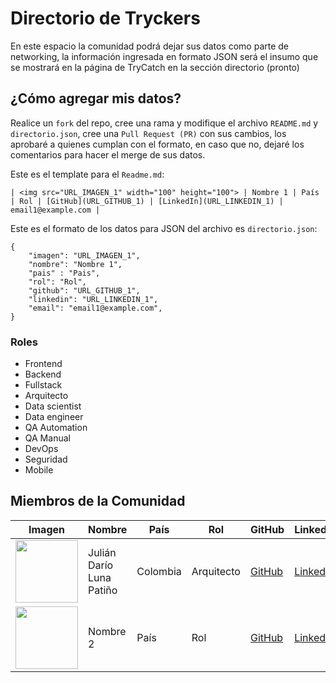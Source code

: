 # Directorio de Tryckers

En este espacio la comunidad podrá dejar sus datos como parte de networking, la información ingresada en formato JSON será el insumo que se mostrará en la página de TryCatch en la sección directorio (pronto)

## ¿Cómo agregar mis datos?

Realice un `fork` del repo, cree una rama y modifique el archivo `README.md` y `directorio.json`, cree una `Pull Request (PR)` con sus cambios, los aprobaré a quienes cumplan con el formato, en caso que no, dejaré los comentarios para hacer el merge de sus datos.

Este es el template para el `Readme.md`:

```
| <img src="URL_IMAGEN_1" width="100" height="100"> | Nombre 1 | País | Rol | [GitHub](URL_GITHUB_1) | [LinkedIn](URL_LINKEDIN_1) | email1@example.com |
```

Este es el formato de los datos para JSON del archivo es `directorio.json`:

```
{
    "imagen": "URL_IMAGEN_1",
    "nombre": "Nombre 1",
    "pais" : "Pais",
    "rol": "Rol",
    "github": "URL_GITHUB_1",
    "linkedin": "URL_LINKEDIN_1",
    "email": "email1@example.com",
}
```

### Roles

- Frontend
- Backend
- Fullstack
- Arquitecto
- Data scientist
- Data engineer
- QA Automation
- QA Manual
- DevOps
- Seguridad
- Mobile

## Miembros de la Comunidad

| Imagen | Nombre | País | Rol | GitHub | LinkedIn | Email | 
|--------|--------|------|-----|--------|----------|-------|
| <img src="https://pbs.twimg.com/profile_images/1678652101331746819/F_2AHR1__400x400.jpg" width="100" height="100"> | Julián Darío Luna Patiño | Colombia | Arquitecto | [GitHub](https://github.com/judlup) | [LinkedIn](https://www.linkedin.com/in/judlup/) | judlup@trycatch.tv | 
| <img src="URL_IMAGEN_1" width="100" height="100"> | Nombre 2 | País | Rol | [GitHub](URL_GITHUB_2) | [LinkedIn](URL_LINKEDIN_2) | email2@example.com |
